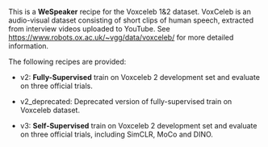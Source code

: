 This is a **WeSpeaker** recipe for the Voxceleb 1&2 dataset. VoxCeleb is an audio-visual dataset consisting of short clips of human speech, extracted from interview videos uploaded to YouTube. See https://www.robots.ox.ac.uk/~vgg/data/voxceleb/ for more detailed information.

The following recipes are provided:
* v2: **Fully-Supervised** train on Voxceleb 2 development set and evaluate on three official trials.

* v2_deprecated: Deprecated version of fully-supervised train on Voxceleb dataset.

* v3: **Self-Supervised** train on Voxceleb 2 development set and evaluate on three official trials, including SimCLR, MoCo and DINO.